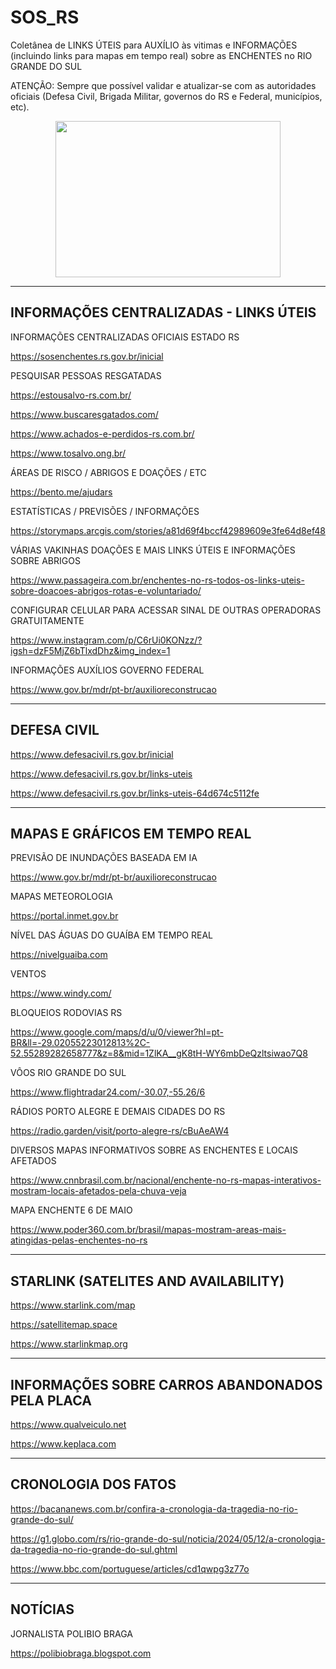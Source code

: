 # SOS_RS

Coletânea de LINKS ÚTEIS para AUXÍLIO às vitimas e INFORMAÇÕES (incluindo links para mapas em tempo real) sobre as ENCHENTES no RIO GRANDE DO SUL

ATENÇÃO: Sempre que possível validar e atualizar-se com as autoridades oficiais (Defesa Civil, Brigada Militar, governos do RS e Federal, municípios, etc).

<p align="center">
  <img src="https://github.com/heltonx/SOS_RS/assets/52825808/0bf8b97b-04e3-434b-9a91-c3f1218aa391" width=360px height=250px />
</p>



------------
INFORMAÇÕES CENTRALIZADAS - LINKS ÚTEIS
------------

INFORMAÇÕES CENTRALIZADAS OFICIAIS ESTADO RS

https://sosenchentes.rs.gov.br/inicial

PESQUISAR PESSOAS RESGATADAS

https://estousalvo-rs.com.br/

https://www.buscaresgatados.com/

https://www.achados-e-perdidos-rs.com.br/

https://www.tosalvo.ong.br/

ÁREAS DE RISCO / ABRIGOS E DOAÇÕES / ETC

https://bento.me/ajudars

ESTATÍSTICAS / PREVISÕES / INFORMAÇÕES

https://storymaps.arcgis.com/stories/a81d69f4bccf42989609e3fe64d8ef48

VÁRIAS VAKINHAS DOAÇÕES E MAIS LINKS ÚTEIS E INFORMAÇÕES SOBRE ABRIGOS

https://www.passageira.com.br/enchentes-no-rs-todos-os-links-uteis-sobre-doacoes-abrigos-rotas-e-voluntariado/

CONFIGURAR CELULAR PARA ACESSAR SINAL DE OUTRAS OPERADORAS GRATUITAMENTE

https://www.instagram.com/p/C6rUi0KONzz/?igsh=dzF5MjZ6bTlxdDhz&img_index=1

INFORMAÇÕES AUXÍLIOS GOVERNO FEDERAL

https://www.gov.br/mdr/pt-br/auxilioreconstrucao

------------
DEFESA CIVIL
------------

https://www.defesacivil.rs.gov.br/inicial

https://www.defesacivil.rs.gov.br/links-uteis

https://www.defesacivil.rs.gov.br/links-uteis-64d674c5112fe


------------
MAPAS E GRÁFICOS EM TEMPO REAL
------------

PREVISÃO DE INUNDAÇÕES BASEADA EM IA

https://www.gov.br/mdr/pt-br/auxilioreconstrucao

MAPAS METEOROLOGIA

https://portal.inmet.gov.br

NÍVEL DAS ÁGUAS DO GUAÍBA EM TEMPO REAL

https://nivelguaiba.com

VENTOS

https://www.windy.com/

BLOQUEIOS RODOVIAS RS

https://www.google.com/maps/d/u/0/viewer?hl=pt-BR&ll=-29.02055223012813%2C-52.55289282658777&z=8&mid=1ZlKA__gK8tH-WY6mbDeQzltsiwao7Q8

VÔOS RIO GRANDE DO SUL

https://www.flightradar24.com/-30.07,-55.26/6

RÁDIOS PORTO ALEGRE E DEMAIS CIDADES DO RS

https://radio.garden/visit/porto-alegre-rs/cBuAeAW4

DIVERSOS MAPAS INFORMATIVOS SOBRE AS ENCHENTES E LOCAIS AFETADOS

https://www.cnnbrasil.com.br/nacional/enchente-no-rs-mapas-interativos-mostram-locais-afetados-pela-chuva-veja

MAPA ENCHENTE 6 DE MAIO

https://www.poder360.com.br/brasil/mapas-mostram-areas-mais-atingidas-pelas-enchentes-no-rs


------------
STARLINK (SATELITES AND AVAILABILITY)
------------

https://www.starlink.com/map

https://satellitemap.space

https://www.starlinkmap.org


------------
INFORMAÇÕES SOBRE CARROS ABANDONADOS PELA PLACA
------------

https://www.qualveiculo.net

https://www.keplaca.com


------------
CRONOLOGIA DOS FATOS
------------

https://bacananews.com.br/confira-a-cronologia-da-tragedia-no-rio-grande-do-sul/

https://g1.globo.com/rs/rio-grande-do-sul/noticia/2024/05/12/a-cronologia-da-tragedia-no-rio-grande-do-sul.ghtml

https://www.bbc.com/portuguese/articles/cd1qwpg3z77o

------------
NOTÍCIAS
------------

JORNALISTA POLIBIO BRAGA

https://polibiobraga.blogspot.com


